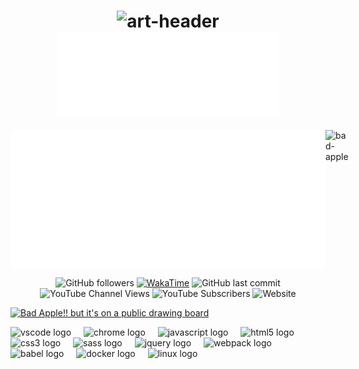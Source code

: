 <!-- ############################################# -->
<!-- Links -->

<!-- 
  Quick access to profile graphs: https://profile-readme-generator.com/
  Shields: https://shields.io/
  YouTube Cards: https://github.com/DenverCoder1/github-readme-youtube-cards#basic-usage
  UTF8 Art: http://aa.en.utf8art.com/
  ASCII Art: https://www.asciiart.eu/
  ASCII Banners: https://patorjk.com/software/taag/
  Unicode Characters: https://www.amp-what.com/
  Braille Art: https://emojicombos.com/
  Spaces: https://jkorpela.fi/chars/spaces.html
  Color for SVG artworks: #6C757D / #F8F9FA
-->

<!-- .mp4 to .gif: ffmpeg -i input.mp4 -vf "fps=10,scale=320:-1:flags=lanczos,split[s0][s1];[s0]palettegen[p];[s1][p]paletteuse" -loop 0 output.gif >

<!-- ############################################# -->
<!-- Header -->

<h1 align="center">
  <img width="200" src="./.meta/art-header.svg" alt="art-header" />
  <img width="355" src="./.meta/header.svg" alt="header"  />
</h1>

<!--  ############################################# -->
<!-- Main Area -->

<div style="display: flex; flex-direction: row; align-items: flex-start; max-width: 760px; margin: 0 auto; margin-bottom: 5px;">
  <img src="./.meta/description.svg" height="222px" width="538" alt="description" />
  <img src="./.meta/bad-apple.gif" height="222px" alt="bad-apple" />
</div>

<!-- ############################################# -->
<!-- YouTube Video Section -->

<div align="center">
  <div align="left" style="max-width: 760px;">
    <div align="center">

  ![GitHub followers](https://img.shields.io/github/followers/exquz3me?label=Followers&style=flat&logo=github&logoColor=white)
      [![WakaTime][wakatime]](https://wakatime.com/@163d6b45-39a7-4e5d-8c76-362e0ac68725)
      ![GitHub last commit](https://img.shields.io/github/last-commit/exquz3me/exquz3me?logo=refinedgithub&logoColor=white)
      ![YouTube Channel Views](https://img.shields.io/youtube/channel/views/UCM217JhNPpu5J4iMsc8WD1g?style=flat&logo=youtube)
      ![YouTube Subscribers](https://img.shields.io/youtube/channel/subscribers/UCM217JhNPpu5J4iMsc8WD1g?style=flat&logo=youtube)
      ![Website](https://img.shields.io/website?url=https%3A%2F%2Fnlobby4.org&style=flat&logo=porkbun&logoColor=white)
    </div>

  <!-- BEGIN YOUTUBE-CARDS -->
  [![Bad Apple!! but it's on a public drawing board](https://ytcards.demolab.com/?id=GKq6WVmKizg&title=Bad+Apple%21%21+but+it%27s+on+a+public+drawing+board&lang=en&timestamp=1733980918&background_color=%230d1117&title_color=%23ffffff&stats_color=%23dedede&max_title_lines=1&width=250&border_radius=5 "Bad Apple!! but it's on a public drawing board")](https://www.youtube.com/watch?v=GKq6WVmKizg)
  <!-- END YOUTUBE-CARDS -->
  </div>
</div>

<!-- ############################################# -->
<!-- Badges -->

<div style="display: flex; flex-direction: column; align-items: flex-start; max-width: 760px; margin: 0 auto;">
  <div align="left">
    <img src="https://cdn.jsdelivr.net/gh/devicons/devicon/icons/vscode/vscode-original.svg" height="40" alt="vscode logo" />
    <img width="12" />
    <img src="https://cdn.jsdelivr.net/gh/devicons/devicon/icons/chrome/chrome-original.svg" height="40" alt="chrome logo" />
    <img width="12" />
    <img src="https://cdn.jsdelivr.net/gh/devicons/devicon/icons/javascript/javascript-original.svg" height="40" alt="javascript logo" />
    <img width="12" />
    <img src="https://cdn.jsdelivr.net/gh/devicons/devicon/icons/html5/html5-original.svg" height="40" alt="html5 logo" />
    <img width="12" />
    <img src="https://cdn.jsdelivr.net/gh/devicons/devicon/icons/css3/css3-original.svg" height="40" alt="css3 logo" />
    <img width="12" />
    <img src="https://cdn.jsdelivr.net/gh/devicons/devicon/icons/sass/sass-original.svg" height="40" alt="sass logo" />
    <img width="12" />
    <img src="https://cdn.jsdelivr.net/gh/devicons/devicon/icons/jquery/jquery-original.svg" height="40" alt="jquery logo" />
    <img width="12" />
    <img src="https://cdn.jsdelivr.net/gh/devicons/devicon/icons/webpack/webpack-original.svg" height="40" alt="webpack logo" />
    <img width="12" />
    <img src="https://cdn.jsdelivr.net/gh/devicons/devicon/icons/babel/babel-original.svg" height="40" alt="babel logo" />
    <img width="12" />
    <img src="https://cdn.jsdelivr.net/gh/devicons/devicon/icons/docker/docker-original.svg" height="40" alt="docker logo" />
        <img width="12" />
    <img src="https://cdn.jsdelivr.net/gh/devicons/devicon/icons/linux/linux-original.svg" height="40" alt="linux logo" />
    <img width="12" />
  </div>
</div>

<!-- ############################################# -->
<!-- References -->

[wakatime]: https://wakatime.com/badge/user/163d6b45-39a7-4e5d-8c76-362e0ac68725.svg
